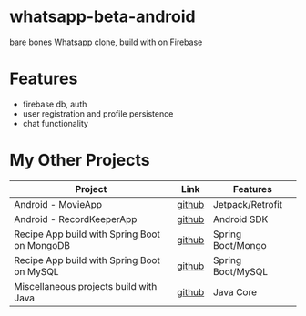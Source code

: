 # whatsapp-beta-android
bare bones Whatsapp clone, build with on Firebase

# Features
- firebase db, auth
- user registration and profile persistence
- chat functionality

# My Other Projects

| Project | Link | Features |
|------|-------|-------|
| Android - MovieApp  | [github](https://github.com/igorek1955/movieapp-android) | Jetpack/Retrofit |
| Android - RecordKeeperApp  | [github](https://github.com/igorek1955/record-keeper-android) | Android SDK |
| Recipe App build with Spring Boot on MongoDB | [github](https://github.com/igorek1955/recipeapp-spring-mongoDB) | Spring Boot/Mongo |
| Recipe App build with Spring Boot on MySQL |[github](https://github.com/igorek1955/recipeapp-spring-mysql) | Spring Boot/MySQL |
| Miscellaneous projects build with Java  | [github](https://github.com/igorek1955/little-projects) | Java Core |





